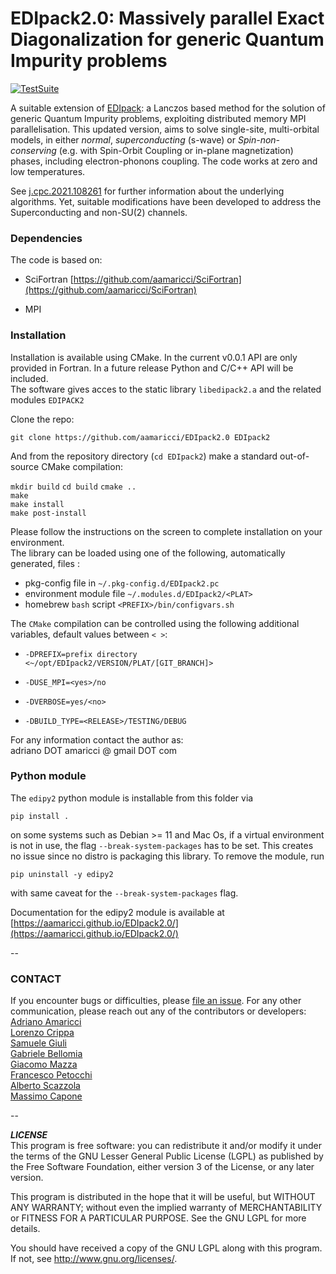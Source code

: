 # EDIpack2.0: Massively parallel Exact Diagonalization for generic Quantum Impurity problems

[![TestSuite](https://img.shields.io/github/actions/workflow/status/aamaricci/EDIpack2.0/PushWorkflow.yml?label=TestSuite&logo=Fortran&style=flat-square)](https://github.com/aamaricci/EDIpack2.0/actions/workflows/PushWorkflow.yml) 

<!-- TO BE SETUP ASAP
[![Coverage]()]()
[![api docs](https://img.shields.io/static/v1?label=API&message=documentation&color=734f96&logo=read-the-docs&logoColor=white&style=flat-square)](https://qcmplab.github.io/DMFT_ED)
-->
A suitable extension of [EDIpack](https://github.com/aamaricci/EDIpack): a  Lanczos based method 
for the solution of generic Quantum Impurity problems,  exploiting distributed memory MPI parallelisation.
This updated version, aims to solve single-site, multi-orbital models, in either  *normal*, *superconducting* (s-wave) or *Spin-non-conserving* (e.g. with Spin-Orbit Coupling or in-plane magnetization) phases, including electron-phonons coupling. The code works at zero and low temperatures.   
 
See [j.cpc.2021.108261](https://doi.org/10.1016/j.cpc.2021.108261) for further information about the underlying algorithms. Yet, suitable modifications have been developed to address the Superconducting and non-SU(2) channels.  


### Dependencies

The code is based on:  

* SciFortran [https://github.com/aamaricci/SciFortran](https://github.com/aamaricci/SciFortran)  

* MPI 

  


### Installation

Installation is available using CMake. In the current v0.0.1 API are only provided in Fortran. In a future release Python and C/C++ API will be included.  
The software gives acces to the static library `libedipack2.a` and the related modules `EDIPACK2`

Clone the repo:

`git clone https://github.com/aamaricci/EDIpack2.0 EDIpack2`

And from the repository directory (`cd EDIpack2`) make a standard out-of-source CMake compilation:

`mkdir build`
`cd build`
`cmake ..`     
`make`     
`make install`   
`make post-install`    

Please follow the instructions on the screen to complete installation on your environment.  
The library can be loaded using one of the following, automatically generated, files :  

* pkg-config file in `~/.pkg-config.d/EDIpack2.pc`  
* environment module file `~/.modules.d/EDIpack2/<PLAT>`  
* homebrew `bash` script `<PREFIX>/bin/configvars.sh`


The `CMake` compilation can be controlled using the following additional variables, default values between `< >`:   

* `-DPREFIX=prefix directory <~/opt/EDIpack2/VERSION/PLAT/[GIT_BRANCH]>` 

* `-DUSE_MPI=<yes>/no`  

* `-DVERBOSE=yes/<no> `  

* `-DBUILD_TYPE=<RELEASE>/TESTING/DEBUG`  


For any information contact the author as:  
adriano DOT amaricci @ gmail DOT com


### Python module

The `edipy2` python module is installable from this folder via

`pip install .`

on some systems such as Debian >= 11 and Mac Os, if a virtual environment is not in use, the flag `--break-system-packages` has to be set. This creates no issue since no distro is packaging this library.
To remove the module, run

`pip uninstall -y edipy2`

with same caveat for the `--break-system-packages` flag.

Documentation for the edipy2 module is available at [https://aamaricci.github.io/EDIpack2.0/](https://aamaricci.github.io/EDIpack2.0/)

--

### CONTACT

If you encounter bugs or difficulties, please [file an issue](https://github.com/aamaricci/SciFortran/issues/new/choose). For any other communication, please reach out any of the contributors or developers:         
[Adriano Amaricci](https://github.com/aamaricci)\
[Lorenzo Crippa](https://github.com/lcrippa)\
[Samuele Giuli](https://github.com/SamueleGiuli)\
[Gabriele Bellomia](https://github.com/beddalumia)\
[Giacomo Mazza](https://github.com/GiacMazza)\
[Francesco Petocchi](mailto:francesco.petocchi@gmail.com)\
[Alberto Scazzola](mailto:alberto.scazzola@polito.it)\
[Massimo Capone](mailto:capone@sissa.it)

--

***LICENSE***  
This program is free software: you can redistribute it and/or modify
it under the terms of the GNU Lesser General Public License (LGPL) as published by
the Free Software Foundation, either version 3 of the License, or any later version.

This program is distributed in the hope that it will be useful,
but WITHOUT ANY WARRANTY; without even the implied warranty of
MERCHANTABILITY or FITNESS FOR A PARTICULAR PURPOSE.  See the
GNU LGPL for more details.

You should have received a copy of the GNU LGPL along with this program.  If not, see <http://www.gnu.org/licenses/>.
